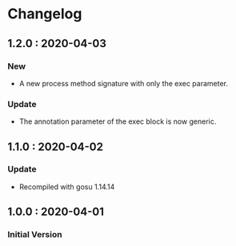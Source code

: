# Changelog

## 1.2.0 : 2020-04-03

### New

* A new process method signature with only the exec parameter.

### Update

* The annotation parameter of the exec block is now generic.

## 1.1.0 : 2020-04-02

### Update

* Recompiled with gosu 1.14.14
## 1.0.0 : 2020-04-01

### Initial Version

